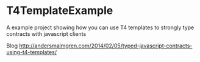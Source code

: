 # T4TemplateExample
A example project showing how you can use T4 templates to strongly type contracts with javascript clients 

Blog http://andersmalmgren.com/2014/02/05/typed-javascript-contracts-using-t4-templates/
